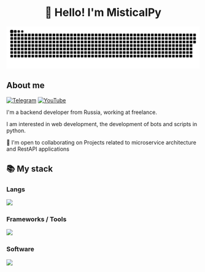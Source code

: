 <h1 align="center">👋 Hello! I'm MisticalPy </h1>

<p align="center">
 <img width="600" src="https://github.com/BaggerFast/BaggerFast/blob/28443d47abb8fcc0c3e48df1b0b1b93423fb5920/assets/github-snake.svg" alt="snake"/>
</p>

## About me
[![Telegram](https://img.shields.io/badge/-Telegram-2CA5E0?style=flat&logo=telegram&logoColor=white)](https://t.me/MisticalPy_blog)
[![YouTube](https://img.shields.io/badge/-YouTube-FF0000?style=flat&logo=youtube&logoColor=white)](https://www.youtube.com/)

I'm a backend developer from Russia, working at freelance.

I am interested in web development, the development of bots and scripts in python.

🤝  I'm open to collaborating on Projects related to microservice architecture and RestAPI applications

<h2><b>📚 My stack</b></h2>
<p>
    <h3>Langs</h3>
    <img src="https://skillicons.dev/icons?i=py,html,css,js,postgres,sqlite&perline=7" />
    <h3>Frameworks / Tools</h3>
    <img src="https://skillicons.dev/icons?i=unity,flask,arch,linux,github,fastapi,docker,git,bootstrap&perline=7" />
    <h3>Software</h3>
    <img src="https://skillicons.dev/icons?i=pycharm,neovim,postman,ultimate&perline=7" />
    <br>
</p>

